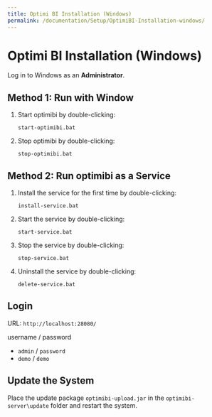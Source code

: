 ```yaml
---
title: Optimi BI Installation (Windows)
permalink: /documentation/Setup/OptimiBI-Installation-windows/
---
```


# Optimi BI Installation (Windows)

Log in to Windows as an **Administrator**.

## Method 1: Run with Window

1. Start optimibi by double-clicking:

   ```
   start-optimibi.bat
   ```

2. Stop optimibi by double-clicking:

   ```
   stop-optimibi.bat
   ```

## Method 2: Run optimibi as a Service

1. Install the service for the first time by double-clicking:

   ```
   install-service.bat
   ```

2. Start the service by double-clicking:

   ```
   start-service.bat
   ```

3. Stop the service by double-clicking:

   ```
   stop-service.bat
   ```

4. Uninstall the service by double-clicking:

   ```
   delete-service.bat
   ```

## Login

URL:  `http://localhost:28080/`

username  /  password

- `admin` / `password`
- `demo` / `demo`

## Update the System

Place the update package `optimibi-upload.jar` in the `optimibi-server\update` folder and restart the system.